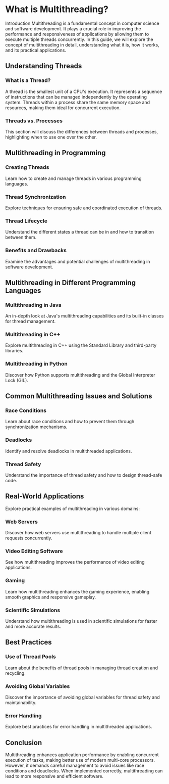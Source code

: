 # What is Multithreading?
Introduction
Multithreading is a fundamental concept in computer science and software development. It plays a crucial role in improving the performance and responsiveness of applications by allowing them to execute multiple threads concurrently. In this guide, we will explore the concept of multithreading in detail, understanding what it is, how it works, and its practical applications.

## Understanding Threads
### What is a Thread?
A thread is the smallest unit of a CPU's execution. It represents a sequence of instructions that can be managed independently by the operating system. Threads within a process share the same memory space and resources, making them ideal for concurrent execution.
### Threads vs. Processes
This section will discuss the differences between threads and processes, highlighting when to use one over the other.

## Multithreading in Programming
### Creating Threads
Learn how to create and manage threads in various programming languages.
### Thread Synchronization
Explore techniques for ensuring safe and coordinated execution of threads.
### Thread Lifecycle
Understand the different states a thread can be in and how to transition between them.
### Benefits and Drawbacks
Examine the advantages and potential challenges of multithreading in software development.

## Multithreading in Different Programming Languages
### Multithreading in Java
An in-depth look at Java's multithreading capabilities and its built-in classes for thread management.
### Multithreading in C++
Explore multithreading in C++ using the Standard Library and third-party libraries.
### Multithreading in Python
Discover how Python supports multithreading and the Global Interpreter Lock (GIL).

## Common Multithreading Issues and Solutions
### Race Conditions
Learn about race conditions and how to prevent them through synchronization mechanisms.
### Deadlocks
Identify and resolve deadlocks in multithreaded applications.
### Thread Safety
Understand the importance of thread safety and how to design thread-safe code.

## Real-World Applications
Explore practical examples of multithreading in various domains:
### Web Servers
Discover how web servers use multithreading to handle multiple client requests concurrently.
### Video Editing Software
See how multithreading improves the performance of video editing applications.
### Gaming
Learn how multithreading enhances the gaming experience, enabling smooth graphics and responsive gameplay.
### Scientific Simulations
Understand how multithreading is used in scientific simulations for faster and more accurate results.

## Best Practices
### Use of Thread Pools
Learn about the benefits of thread pools in managing thread creation and recycling.
### Avoiding Global Variables
Discover the importance of avoiding global variables for thread safety and maintainability.
### Error Handling
Explore best practices for error handling in multithreaded applications.

## Conclusion
Multithreading enhances application performance by enabling concurrent execution of tasks, making better use of modern multi-core processors. However, it demands careful management to avoid issues like race conditions and deadlocks. When implemented correctly, multithreading can lead to more responsive and efficient software.